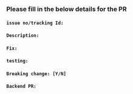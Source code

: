 ### **Please fill in the below details for the PR**


#### `issue no/tracking Id:`

#### `Description: `

#### `Fix:`

#### `testing:`

#### `Breaking change: [Y/N]` 

#### `Backend PR:`
